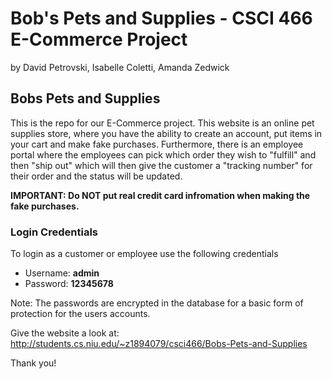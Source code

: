 # Bob's Pets and Supplies - CSCI 466 E-Commerce Project
by David Petrovski, Isabelle Coletti, Amanda Zedwick

## Bobs Pets and Supplies
This is the repo for our E-Commerce project. This website is an online pet supplies store, where you have the ability to create an account, put items in your cart and make fake purchases. Furthermore, there is an employee portal where the employees can pick which order they wish to "fulfill" and then "ship out" which will then give the customer a "tracking number" for their order and the status will be updated.

**IMPORTANT: Do NOT put real credit card infromation when making the fake purchases.**

### Login Credentials
To login as a customer or employee use the following credentials
- Username: **admin**
- Password: **12345678**

Note: The passwords are encrypted in the database for a basic form of protection for the users accounts.

Give the website a look at: http://students.cs.niu.edu/~z1894079/csci466/Bobs-Pets-and-Supplies

Thank you!
